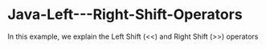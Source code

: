 # Java-Left---Right-Shift-Operators
In this example, we explain the Left Shift (&lt;&lt;) and Right Shift (>>) operators
